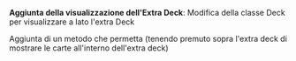**Aggiunta della visualizzazione dell'Extra Deck**: Modifica della classe Deck per visualizzare a lato l'extra Deck

Aggiunta di un metodo che permetta (tenendo premuto sopra l'extra deck di mostrare le carte all'interno dell'extra deck)